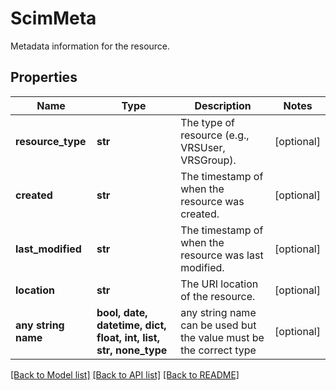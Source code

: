 # ScimMeta

Metadata information for the resource.

## Properties
Name | Type | Description | Notes
------------ | ------------- | ------------- | -------------
**resource_type** | **str** | The type of resource (e.g., VRSUser, VRSGroup). | [optional] 
**created** | **str** | The timestamp of when the resource was created. | [optional] 
**last_modified** | **str** | The timestamp of when the resource was last modified. | [optional] 
**location** | **str** | The URI location of the resource. | [optional] 
**any string name** | **bool, date, datetime, dict, float, int, list, str, none_type** | any string name can be used but the value must be the correct type | [optional]

[[Back to Model list]](../README.md#documentation-for-models) [[Back to API list]](../README.md#documentation-for-api-endpoints) [[Back to README]](../README.md)


